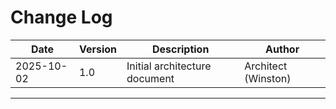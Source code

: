 # Change Log

| Date | Version | Description | Author |
|------|---------|-------------|--------|
| 2025-10-02 | 1.0 | Initial architecture document | Architect (Winston) |

---
